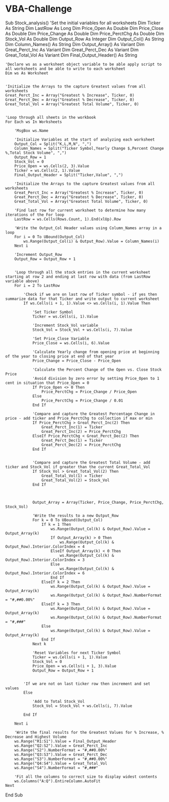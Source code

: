# VBA-Challenge

Sub Stock_analysis()
    'Set the initial variables for all worksheets
    Dim Ticker As String
    Dim LastRow As Long
    Dim Price_Open As Double
    Dim Price_Close As Double
    Dim Price_Change As Double
    Dim Price_PerctChg As Double
    Dim Stock_Vol As Double
    Dim Output_Row As Integer
    Dim Output_Col() As String
    Dim Column_Names() As String
    Dim Output_Array() As Variant
    Dim Great_Perct_Inc As Variant
    Dim Great_Perct_Dec As Variant
    Dim Great_Total_Vol As Variant
    Dim Final_Output_Header() As String

      
    'Declare ws as a worksheet object variable to be able apply script to all worksheets and be able to write to each worksheet
    Dim ws As Worksheet
     
    
    'Initialize the Arrays to the capture Greatest values from all worksheets
    Great_Perct_Inc = Array("Greatest % Increase", Ticker, 0)
    Great_Perct_Dec = Array("Greatest % Decrease", Ticker, 0)
    Great_Total_Vol = Array("Greatest Total Volume", Ticker, 0)
        
        
    'Loop through all sheets in the workbook
    For Each ws In Worksheets
    
        'MsgBox ws.Name
        
        'Initialize Variables at the start of analyzing each worksheet
        Output_Col = Split("K,L,M,N", ",")
        Column_Names = Split("Ticker Symbol,Yearly Change $,Percent Change %,Total Stock Volume", ",")
        Output_Row = 1
        Stock_Vol = 0
        Price_Open = ws.Cells(2, 3).Value
        Ticker = ws.Cells(2, 1).Value
        Final_Output_Header = Split("Ticker,Value", ",")
        
        'Initialize the Arrays to the capture Greatest values from all worksheets
        Great_Perct_Inc = Array("Greatest % Increase", Ticker, 0)
        Great_Perct_Dec = Array("Greatest % Decrease", Ticker, 0)
        Great_Total_Vol = Array("Greatest Total Volume", Ticker, 0)
        
        'Find last row for current worksheet to determine how many iterations of the For loop
        LastRow = ws.Cells(Rows.Count, 1).End(xlUp).Row
        
        'Write the Output_Col Header values using Column_Names array in a loop
        For i = 0 To UBound(Output_Col)
            ws.Range(Output_Col(i) & Output_Row).Value = Column_Names(i)
        Next i
        
        'Increment Output_Row
        Output_Row = Output_Row + 1
        
        
        'Loop through all the stock entries in the current worksheet starting at row 2 and ending at last row with data (from LastRow variable above)
        For i = 2 To LastRow
        
            'Check if we are on last row of Ticker symbol - if yes then summarize data for that Ticker and write output to current worksheet
            If ws.Cells(i + 1, 1).Value <> ws.Cells(i, 1).Value Then
                
                'Set Ticker Symbol
                Ticker = ws.Cells(i, 1).Value
                
                'Increment Stock_Vol variable
                Stock_Vol = Stock_Vol + ws.Cells(i, 7).Value
                
                'Set Price_Close Variable
                Price_Close = ws.Cells(i, 6).Value
                
                'Calculate Yearly change from opening price at beginning of the year to closing price at end of that year
                Price_Change = Price_Close - Price_Open
                
                'Calculate the Percent Change of the Open vs. Close Stock Price
                'Avoid division by zero error by setting Price_Open to 1 cent in situation that Price_Open = 0
                If Price_Open <> 0 Then
                    Price_PerctChg = Price_Change / Price_Open
                Else
                    Price_PerctChg = Price_Change / 0.01
                End If
                
                'Compare and capture the Greatest Percentage Change in price - add ticker and Price_PerctChg to collection if max or min
                If Price_PerctChg > Great_Perct_Inc(2) Then
                    Great_Perct_Inc(1) = Ticker
                    Great_Perct_Inc(2) = Price_PerctChg
                ElseIf Price_PerctChg < Great_Perct_Dec(2) Then
                    Great_Perct_Dec(1) = Ticker
                    Great_Perct_Dec(2) = Price_PerctChg
                End If
                
                
                'Compare and capture the Greatest Total Volume - add ticker and Stock_Vol if greater than the current Great_Total_Vol
                If Stock_Vol > Great_Total_Vol(2) Then
                    Great_Total_Vol(1) = Ticker
                    Great_Total_Vol(2) = Stock_Vol
                End If
                
                
                
                Output_Array = Array(Ticker, Price_Change, Price_PerctChg, Stock_Vol)
                
                'Write the results to a new Output_Row
                For k = 0 To UBound(Output_Col)
                    If k = 1 Then
                        ws.Range(Output_Col(k) & Output_Row).Value = Output_Array(k)
                        If Output_Array(k) > 0 Then
                            ws.Range(Output_Col(k) & Output_Row).Interior.ColorIndex = 4
                        ElseIf Output_Array(k) < 0 Then
                            ws.Range(Output_Col(k) & Output_Row).Interior.ColorIndex = 3
                        Else
                            ws.Range(Output_Col(k) & Output_Row).Interior.ColorIndex = 6
                        End If
                    ElseIf k = 2 Then
                        ws.Range(Output_Col(k) & Output_Row).Value = Output_Array(k)
                        ws.Range(Output_Col(k) & Output_Row).NumberFormat = "#,##0.00%"
                    ElseIf k = 3 Then
                        ws.Range(Output_Col(k) & Output_Row).Value = Output_Array(k)
                        ws.Range(Output_Col(k) & Output_Row).NumberFormat = "#,###"
                    Else
                        ws.Range(Output_Col(k) & Output_Row).Value = Output_Array(k)
                    End If
                Next k
            
                'Reset Variables for next Ticker Symbol
                Ticker = ws.Cells(i + 1, 1).Value
                Stock_Vol = 0
                Price_Open = ws.Cells(i + 1, 3).Value
                Output_Row = Output_Row + 1
                            
                
            'If we are not on last ticker row then increment and set values
            Else
                
                'Add to Total Stock_Vol
                Stock_Vol = Stock_Vol + ws.Cells(i, 7).Value
                
            End If
        
        Next i
        
        'Write the final results for the Greatest Values for % Increase, % Decrease and Highest Volume
        ws.Range("R1:S1").Value = Final_Output_Header
        ws.Range("Q2:S2").Value = Great_Perct_Inc
        ws.Range("S2").NumberFormat = "#,##0.00%"
        ws.Range("Q3:S3").Value = Great_Perct_Dec
        ws.Range("S3").NumberFormat = "#,##0.00%"
        ws.Range("Q4:S4").Value = Great_Total_Vol
        ws.Range("S4").NumberFormat = "#,###"
        
        'Fit all the columns to correct size to display widest contents
        ws.Columns("A:Q").EntireColumn.AutoFit
    Next

    
    
End Sub
